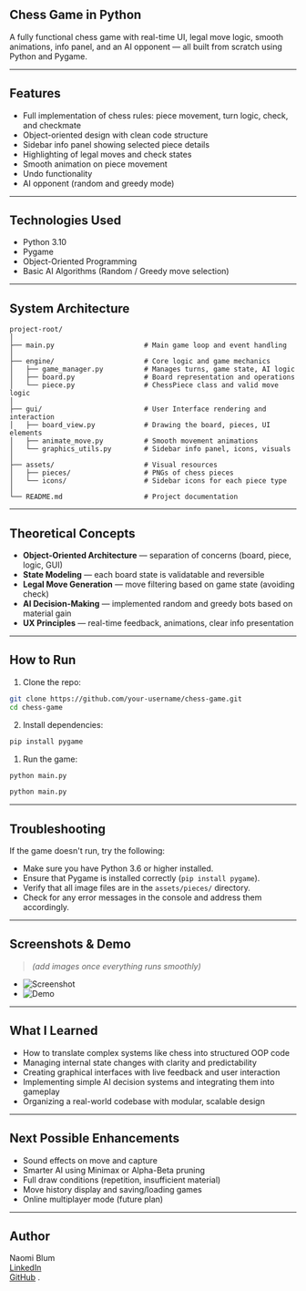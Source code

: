 ## Chess Game in Python

A fully functional chess game with real-time UI, legal move logic, smooth animations, info panel, and an AI opponent — all built from scratch using Python and Pygame.

---

## Features

- Full implementation of chess rules: piece movement, turn logic, check, and checkmate
- Object-oriented design with clean code structure
- Sidebar info panel showing selected piece details
- Highlighting of legal moves and check states
- Smooth animation on piece movement
- Undo functionality
- AI opponent (random and greedy mode)

---

## Technologies Used

- Python 3.10
- Pygame
- Object-Oriented Programming
- Basic AI Algorithms (Random / Greedy move selection)

---

## System Architecture

```text
project-root/
│
├── main.py                      # Main game loop and event handling
│
├── engine/                      # Core logic and game mechanics
│   ├── game_manager.py          # Manages turns, game state, AI logic
│   ├── board.py                 # Board representation and operations
│   └── piece.py                 # ChessPiece class and valid move logic
│
├── gui/                         # User Interface rendering and interaction
│   ├── board_view.py            # Drawing the board, pieces, UI elements
│   ├── animate_move.py          # Smooth movement animations
│   └── graphics_utils.py        # Sidebar info panel, icons, visuals
│
├── assets/                      # Visual resources
│   ├── pieces/                  # PNGs of chess pieces
│   └── icons/                   # Sidebar icons for each piece type
│
└── README.md                    # Project documentation
```

---

## Theoretical Concepts

- **Object-Oriented Architecture** — separation of concerns (board, piece, logic, GUI)
- **State Modeling** — each board state is validatable and reversible
- **Legal Move Generation** — move filtering based on game state (avoiding check)
- **AI Decision-Making** — implemented random and greedy bots based on material gain
- **UX Principles** — real-time feedback, animations, clear info presentation

---

## How to Run

1. Clone the repo:

```bash
git clone https://github.com/your-username/chess-game.git
cd chess-game
```

2. Install dependencies:

```bash
pip install pygame
```

1. Run the game:

```bash
python main.py
```

```bash
python main.py
```

---

## Troubleshooting

If the game doesn't run, try the following:

- Make sure you have Python 3.6 or higher installed.
- Ensure that Pygame is installed correctly (`pip install pygame`).
- Verify that all image files are in the `assets/pieces/` directory.
- Check for any error messages in the console and address them accordingly.

---

## Screenshots & Demo

> *(add images once everything runs smoothly)*

- ![Screenshot](assets/screenshot.png)
- ![Demo](assets/demo.gif)

---

## What I Learned

- How to translate complex systems like chess into structured OOP code
- Managing internal state changes with clarity and predictability
- Creating graphical interfaces with live feedback and user interaction
- Implementing simple AI decision systems and integrating them into gameplay
- Organizing a real-world codebase with modular, scalable design

---

## Next Possible Enhancements

- Sound effects on move and capture
- Smarter AI using Minimax or Alpha-Beta pruning
- Full draw conditions (repetition, insufficient material)
- Move history display and saving/loading games
- Online multiplayer mode (future plan)

---

## Author

Naomi Blum  
[LinkedIn](https://www.linkedin.com/in/your-profile)  
[GitHub](https://github.com/your-username)
.
